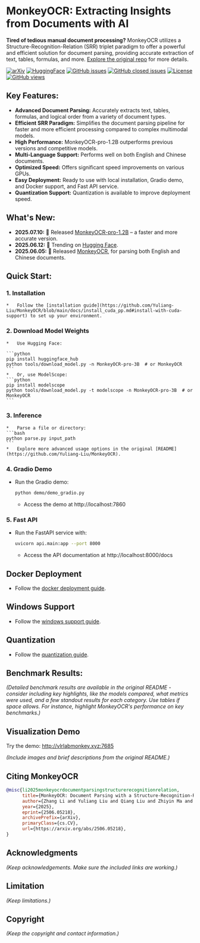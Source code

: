 # MonkeyOCR: Extracting Insights from Documents with AI

**Tired of tedious manual document processing?** MonkeyOCR utilizes a Structure-Recognition-Relation (SRR) triplet paradigm to offer a powerful and efficient solution for document parsing, providing accurate extraction of text, tables, formulas, and more.  [Explore the original repo](https://github.com/Yuliang-Liu/MonkeyOCR) for more details.

[![arXiv](https://img.shields.io/badge/Arxiv-MonkeyOCR-b31b1b.svg?logo=arXiv)](https://arxiv.org/abs/2506.05218)
[![HuggingFace](https://img.shields.io/badge/HuggingFace%20Weights-black.svg?logo=HuggingFace)](https://huggingface.co/echo840/MonkeyOCR)
[![GitHub issues](https://img.shields.io/github/issues/Yuliang-Liu/MonkeyOCR?color=critical&label=Issues)](https://github.com/Yuliang-Liu/MonkeyOCR/issues?q=is%3Aopen+is%3Aissue)
[![GitHub closed issues](https://img.shields.io/github/issues-closed/Yuliang-Liu/MonkeyOCR?color=success&label=Issues)](https://github.com/Yuliang-Liu/MonkeyOCR/issues?q=is%3Aissue+is%3Aclosed)
[![License](https://img.shields.io/badge/License-Apache%202.0-yellow)](https://github.com/Yuliang-Liu/MonkeyOCR/blob/main/LICENSE.txt)
[![GitHub views](https://komarev.com/ghpvc/?username=Yuliang-Liu&repo=MonkeyOCR&color=brightgreen&label=Views)](https://github.com/Yuliang-Liu/MonkeyOCR)

## Key Features:

*   **Advanced Document Parsing:**  Accurately extracts text, tables, formulas, and logical order from a variety of document types.
*   **Efficient SRR Paradigm:**  Simplifies the document parsing pipeline for faster and more efficient processing compared to complex multimodal models.
*   **High Performance:** MonkeyOCR-pro-1.2B outperforms previous versions and competitive models.
*   **Multi-Language Support:** Performs well on both English and Chinese documents.
*   **Optimized Speed:** Offers significant speed improvements on various GPUs.
*   **Easy Deployment:** Ready to use with local installation, Gradio demo, and Docker support, and Fast API service.
*   **Quantization Support:** Quantization is available to improve deployment speed.

## What's New:

*   **2025.07.10:** 🚀  Released [MonkeyOCR-pro-1.2B](https://huggingface.co/echo840/MonkeyOCR-pro-1.2B) – a faster and more accurate version.
*   **2025.06.12:** 🚀 Trending on [Hugging Face](https://huggingface.co/models?sort=trending).
*   **2025.06.05:** 🚀  Released [MonkeyOCR](https://huggingface.co/echo840/MonkeyOCR), for parsing both English and Chinese documents.

## Quick Start:

### 1. Installation
    *   Follow the [installation guide](https://github.com/Yuliang-Liu/MonkeyOCR/blob/main/docs/install_cuda_pp.md#install-with-cuda-support) to set up your environment.

### 2. Download Model Weights
    *   Use Hugging Face:

    ```python
    pip install huggingface_hub
    python tools/download_model.py -n MonkeyOCR-pro-3B  # or MonkeyOCR
    ```
    *   Or, use ModelScope:
    ```python
    pip install modelscope
    python tools/download_model.py -t modelscope -n MonkeyOCR-pro-3B  # or MonkeyOCR
    ```

### 3. Inference
    *   Parse a file or directory:
    ```bash
    python parse.py input_path
    ```
    *   Explore more advanced usage options in the original [README](https://github.com/Yuliang-Liu/MonkeyOCR).

### 4. Gradio Demo

*   Run the Gradio demo:
    ```bash
    python demo/demo_gradio.py
    ```
    *   Access the demo at http://localhost:7860

### 5. Fast API

*   Run the FastAPI service with:
    ```bash
    uvicorn api.main:app --port 8000
    ```
    *   Access the API documentation at http://localhost:8000/docs

## Docker Deployment
  * Follow the [docker deployment guide](https://github.com/Yuliang-Liu/MonkeyOCR#docker-deployment).

## Windows Support
  * Follow the [windows support guide](docs/windows_support.md).

## Quantization
  * Follow the [quantization guide](docs/Quantization.md).

## Benchmark Results:

*(Detailed benchmark results are available in the original README - consider including key highlights, like the models compared, what metrics were used, and a few standout results for each category.  Use tables if space allows.  For instance, highlight MonkeyOCR's performance on key benchmarks.)*

## Visualization Demo

Try the demo: http://vlrlabmonkey.xyz:7685

*(Include images and brief descriptions from the original README.)*

## Citing MonkeyOCR
```BibTeX
@misc{li2025monkeyocrdocumentparsingstructurerecognitionrelation,
      title={MonkeyOCR: Document Parsing with a Structure-Recognition-Relation Triplet Paradigm}, 
      author={Zhang Li and Yuliang Liu and Qiang Liu and Zhiyin Ma and Ziyang Zhang and Shuo Zhang and Zidun Guo and Jiarui Zhang and Xinyu Wang and Xiang Bai},
      year={2025},
      eprint={2506.05218},
      archivePrefix={arXiv},
      primaryClass={cs.CV},
      url={https://arxiv.org/abs/2506.05218}, 
}
```
## Acknowledgments
*(Keep acknowledgements. Make sure the included links are working.)*
## Limitation
*(Keep limitations.)*

## Copyright
*(Keep the copyright and contact information.)*
```